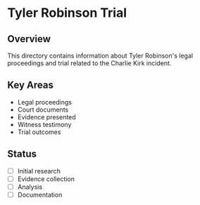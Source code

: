 # Tyler Robinson Trial

## Overview
This directory contains information about Tyler Robinson's legal proceedings and trial related to the Charlie Kirk incident.

## Key Areas
- Legal proceedings
- Court documents
- Evidence presented
- Witness testimony
- Trial outcomes

## Status
- [ ] Initial research
- [ ] Evidence collection
- [ ] Analysis
- [ ] Documentation